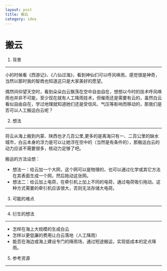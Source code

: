 ```yaml
---
layout: post
title: 搬云
category: idea
---
```


搬云
===============

1. 背景
---------------
小的时候看《西游记》、《八仙过海》，看到神仙们可以呼风唤雨，感觉很是神奇，当然以那时我的智商也知道这只是大家美好的愿望。

偶然间仰望天空时，看到朵朵白云飘荡在空中自由自在，想想以今时的技术呼风唤雨也并非不可能，至少现在就有人工降雨技术，但催雨还是需要有云的，虽然白云看似自由自在，学过地理就知道她们还是受信风、气压等影响而移动的，那我们是否可以人工搬运白云呢？

2. 想法
---------------
将云从海上搬到内蒙、陕西也才几百公里,更多的是离海只有一、二百公里的缺水城市，白云本身的浮力是可以让她浮在空中的（当然是有条件的），那搬运白云的动力应该不需要很多，核动力足够了吧。

搬运的方法设想：
- 想法一：给云加一个大网，这个网可以是物理的，也可以通过化学或其它方法在其表面生成一个网，然后拖动这张网。
- 想法二：给云加上电荷，在牵引机上加上不同的电荷，通过电荷吸引拖动。这种方式需要的牵引机应该很大，否则无法存储大电荷。


3. 可能的难点
---------------

4. 衍生的想法
---------------
- 怎样在海上大规模的生成白云
- 怎样以更低廉的费用让白云落地（人工降雨）
- 能否在海边或海上建设专门的降雨场，通过短途搬运，实现低成本的定点降雨。

5. 参考资源
---------------